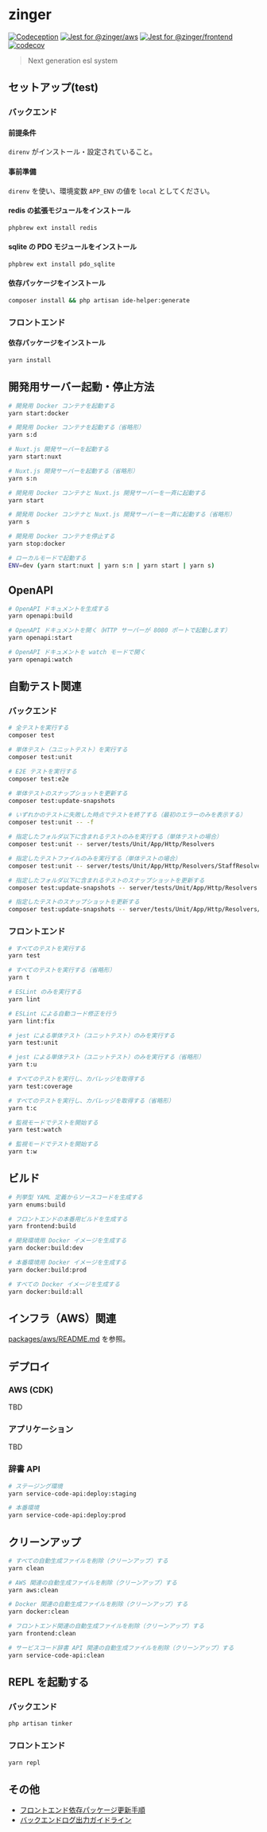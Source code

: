 # zinger

[![Codeception](https://github.com/eustylelab/zinger/actions/workflows/codeception.yaml/badge.svg)](https://github.com/eustylelab/zinger/actions/workflows/codeception.yaml)
[![Jest for @zinger/aws](https://github.com/eustylelab/zinger/actions/workflows/jest-aws.yaml/badge.svg)](https://github.com/eustylelab/zinger/actions/workflows/jest-aws.yaml)
[![Jest for @zinger/frontend](https://github.com/eustylelab/zinger/actions/workflows/jest-frontend.yaml/badge.svg)](https://github.com/eustylelab/zinger/actions/workflows/jest-frontend.yaml)
[![codecov](https://codecov.io/gh/eustylelab/zinger/branch/main/graph/badge.svg?token=BULTTYUFEW)](https://codecov.io/gh/eustylelab/zinger)

> Next generation esl system

## セットアップ(test)

### バックエンド

#### 前提条件

`direnv` がインストール・設定されていること。

#### 事前準備

`direnv` を使い、環境変数 `APP_ENV` の値を `local` としてください。

#### redis の拡張モジュールをインストール

```bash
phpbrew ext install redis
```

#### sqlite の PDO モジュールをインストール

```bash
phpbrew ext install pdo_sqlite
```

#### 依存パッケージをインストール

```bash
composer install && php artisan ide-helper:generate
```

### フロントエンド

#### 依存パッケージをインストール

```bash
yarn install
```

## 開発用サーバー起動・停止方法

```bash
# 開発用 Docker コンテナを起動する
yarn start:docker

# 開発用 Docker コンテナを起動する（省略形）
yarn s:d

# Nuxt.js 開発サーバーを起動する
yarn start:nuxt

# Nuxt.js 開発サーバーを起動する（省略形）
yarn s:n

# 開発用 Docker コンテナと Nuxt.js 開発サーバーを一斉に起動する
yarn start

# 開発用 Docker コンテナと Nuxt.js 開発サーバーを一斉に起動する（省略形）
yarn s

# 開発用 Docker コンテナを停止する
yarn stop:docker

# ローカルモードで起動する
ENV=dev (yarn start:nuxt | yarn s:n | yarn start | yarn s)
```

## OpenAPI

```bash
# OpenAPI ドキュメントを生成する
yarn openapi:build

# OpenAPI ドキュメントを開く（HTTP サーバーが 8080 ポートで起動します）
yarn openapi:start

# OpenAPI ドキュメントを watch モードで開く
yarn openapi:watch
```

## 自動テスト関連

### バックエンド

```bash
# 全テストを実行する
composer test

# 単体テスト（ユニットテスト）を実行する
composer test:unit

# E2E テストを実行する
composer test:e2e

# 単体テストのスナップショットを更新する
composer test:update-snapshots

# いずれかのテストに失敗した時点でテストを終了する（最初のエラーのみを表示する）
composer test:unit -- -f

# 指定したフォルダ以下に含まれるテストのみを実行する（単体テストの場合）
composer test:unit -- server/tests/Unit/App/Http/Resolvers

# 指定したテストファイルのみを実行する（単体テストの場合）
composer test:unit -- server/tests/Unit/App/Http/Resolvers/StaffResolverImplTest.php

# 指定したフォルダ以下に含まれるテストのスナップショットを更新する
composer test:update-snapshots -- server/tests/Unit/App/Http/Resolvers

# 指定したテストのスナップショットを更新する
composer test:update-snapshots -- server/tests/Unit/App/Http/Resolvers/StaffResolverImplTest.php
```

### フロントエンド

```bash
# すべてのテストを実行する
yarn test

# すべてのテストを実行する（省略形）
yarn t

# ESLint のみを実行する
yarn lint

# ESLint による自動コード修正を行う
yarn lint:fix

# jest による単体テスト（ユニットテスト）のみを実行する
yarn test:unit

# jest による単体テスト（ユニットテスト）のみを実行する（省略形）
yarn t:u

# すべてのテストを実行し、カバレッジを取得する
yarn test:coverage

# すべてのテストを実行し、カバレッジを取得する（省略形）
yarn t:c

# 監視モードでテストを開始する
yarn test:watch

# 監視モードでテストを開始する
yarn t:w
```

## ビルド

```bash
# 列挙型 YAML 定義からソースコードを生成する
yarn enums:build

# フロントエンドの本番用ビルドを生成する
yarn frontend:build

# 開発環境用 Docker イメージを生成する
yarn docker:build:dev

# 本番環境用 Docker イメージを生成する
yarn docker:build:prod

# すべての Docker イメージを生成する
yarn docker:build:all
```

## インフラ（AWS）関連

[packages/aws/README.md](./packages/aws/README.md) を参照。

## デプロイ

### AWS (CDK)

TBD

### アプリケーション

TBD

### 辞書 API

```bash
# ステージング環境
yarn service-code-api:deploy:staging

# 本番環境
yarn service-code-api:deploy:prod
```

## クリーンアップ

```bash
# すべての自動生成ファイルを削除（クリーンアップ）する
yarn clean

# AWS 関連の自動生成ファイルを削除（クリーンアップ）する
yarn aws:clean

# Docker 関連の自動生成ファイルを削除（クリーンアップ）する
yarn docker:clean

# フロントエンド関連の自動生成ファイルを削除（クリーンアップ）する
yarn frontend:clean

# サービスコード辞書 API 関連の自動生成ファイルを削除（クリーンアップ）する
yarn service-code-api:clean
```

## REPL を起動する

### バックエンド

```bash
php artisan tinker
```

### フロントエンド

```bash
yarn repl
```

## その他

- [フロントエンド依存パッケージ更新手順](./docs/how-to-upgrade-frontend-dependencies.md)
- [バックエンドログ出力ガイドライン](./docs/logging-guideline.md)
